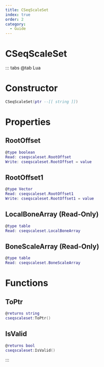 ```yaml
---
title: CSeqScaleSet
index: true
order: 2
category:
  - Guide
---
```


# CSeqScaleSet

::: tabs
@tab Lua
# Constructor
```lua
CSeqScaleSet(ptr --[[ string ]])
```
# Properties
## RootOffset 
```lua
@type boolean
Read: cseqscaleset.RootOffset
Write: cseqscaleset.RootOffset = value
```
## RootOffset1 
```lua
@type Vector
Read: cseqscaleset.RootOffset1
Write: cseqscaleset.RootOffset1 = value
```
## LocalBoneArray (Read-Only)
```lua
@type table
Read: cseqscaleset.LocalBoneArray
```
## BoneScaleArray (Read-Only)
```lua
@type table
Read: cseqscaleset.BoneScaleArray
```
# Functions
## ToPtr
```lua
@returns string
cseqscaleset:ToPtr()
```
## IsValid
```lua
@returns bool
cseqscaleset:IsValid()
```

:::